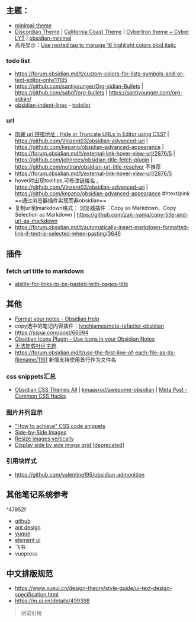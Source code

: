##   主题：
- [minimal-theme](https://forum.obsidian.md/t/minimal-theme/3659/361)
- [Discordian Theme](https://forum.obsidian.md/t/discordian-theme/10880) |  [California Coast Theme](https://forum.obsidian.md/t/california-coast-theme/10399) | [Cybertron theme + Cyber LYT](https://forum.obsidian.md/t/cybertron-theme-cyber-lyt/1227) | [obsidian-minimal](https://github.com/kepano/obsidian-minimal)
- 高亮显示：[Use nested tag to manage 16 highlight colors,blod,italic](https://forum.obsidian.md/t/use-nested-tag-to-manage-16-highlight-colors-blod-italic/11050)
###  todo list
-   https://forum.obsidian.md/t/custom-colors-for-lists-symbols-and-or-text-editor-only/11185
-   https://github.com/santiyounger/Org-sidian-Bullets | https://github.com/sabof/org-bullets | https://santiyounger.com/org-sidian/
-    [obsidian-indent-lines](https://github.com/Arch-Storm/obsidian-indent-lines)
	-  [todolist](https://github.com/delashum/obsidian-checklist-plugin)
###  url
-   [隐藏 url 链接地址 : Hide or Truncate URLs in Editor using CSS?](https://forum.obsidian.md/t/hide-or-truncate-urls-in-editor-using-css/359) | https://github.com/Vinzent03/obsidian-advanced-uri | https://github.com/kepano/obsidian-advanced-appearance | https://forum.obsidian.md/t/external-link-hover-view-url/2876/5 | https://github.com/johnrees/obsidian-title-fetch-plugin | https://github.com/noitran/obsidian-url-title-resolver 不推荐
-   https://forum.obsidian.md/t/external-link-hover-view-url/2876/5
-   hover时出现tooltips,可修改链接名 ,  https://github.com/Vinzent03/obsidian-advanced-uri | https://github.com/kepano/obsidian-advanced-appearance #htext/pink ==通过浏览器插件实现而非obsidian==
-   复制url到markdown格式： 浏览器插件：Copy as Markdown、Copy Selection as Markdown | https://github.com/zaki-yama/copy-title-and-url-as-markdown
-   https://forum.obsidian.md/t/automatically-insert-markdown-formatted-link-if-text-is-selected-when-pasting/3646
##   插件
###  fetch  url title to markdown
- [ability-for-links-to-be-pasted-with-pages-title](https://forum.obsidian.md/t/ability-for-links-to-be-pasted-with-pages-title/1543/9)
##  其他
- [Format your notes - Obsidian Help](https://help.obsidian.md/How+to/Format+your+notes)
-  copy选中的笔记内容插件：[lynchjames/note-refactor-obsidian](https://github.com/lynchjames/note-refactor-obsidian)
-  https://sspai.com/post/66094
-   [Obsidian Icons Plugin – Use Icons in your Obsidian Notes](https://forum.obsidian.md/t/obsidian-icons-plugin-use-icons-in-your-obsidian-notes/11428)
-  [无法加载社区主题](https://github.com/obsidianzh/forum/discussions/25)
-  https://forum.obsidian.md/t/use-the-first-line-of-each-file-as-its-filename/1161 新版支持使用首行作为文件名
###  css snippets汇总
-  [Obsidian CSS Themes All](https://forum.obsidian.md/t/meta-post-css-themes/76) | [kmaasrud/awesome-obsidian](https://github.com/kmaasrud/awesome-obsidian) | [Meta Post - Common CSS Hacks](https://forum.obsidian.md/t/meta-post-common-css-hacks/1978/41)
###  图片并列显示
-   ["How to achieve" CSS code snippets](https://forum.obsidian.md/t/how-to-achieve-css-code-snippets/8474/101)
-   [Side-by-Side Images](https://forum.obsidian.md/t/side-by-side-images/9210)
-   [Resize images vertically](https://forum.obsidian.md/t/resize-images-vertically/16225)
-   [Display side by side image grid \[deprecated\]](https://forum.obsidian.md/t/display-side-by-side-image-grid-deprecated/9359)
###  引用块样式
-   https://github.com/valentine195/obsidian-admonition
##   其他笔记系统参考

^47952f

- [github](https://docs.github.com/en/github/getting-started-with-github/quickstart)
- [ant design](https://ant.design/docs/react/customize-theme-cn)
- [yuque](https://www.yuque.com/yuque/help/thzr79)
- [element ui](https://element.eleme.cn/#/zh-CN/component/color)
- 飞书
- vuepress
##  中文排版规范
- https://www.xueui.cn/design-theory/style-guide/ui-text-design-specification.html
- https://m.ui.cn/details/499398

> 测试引用
